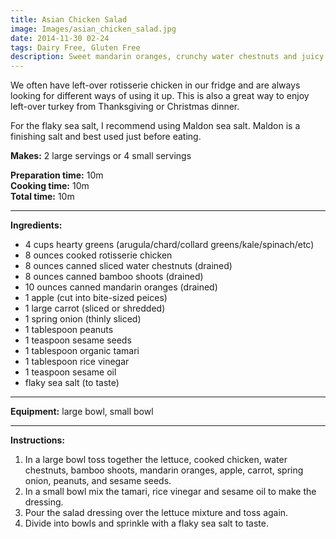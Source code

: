 ```yaml
---
title: Asian Chicken Salad
image: Images/asian_chicken_salad.jpg
date: 2014-11-30 02-24
tags: Dairy Free, Gluten Free
description: Sweet mandarin oranges, crunchy water chestnuts and juicy rotisserie chicken are drizzled with a savory asian dressing in this classic asian chicken salad.
---
```

We often have left-over rotisserie chicken in our fridge and are always looking for different ways of using it up. This is also a great way to enjoy left-over turkey from Thanksgiving or Christmas dinner.

For the flaky sea salt, I recommend using Maldon sea salt. Maldon is a finishing salt and best used just before eating. 


**Makes:** 2 large servings or 4 small servings

**Preparation time:** 10m  
**Cooking time:** 10m  
**Total time:** 10m

---

**Ingredients:**

- 4 cups hearty greens (arugula/chard/collard greens/kale/spinach/etc)
- 8 ounces cooked rotisserie chicken
- 8 ounces canned sliced water chestnuts (drained)
- 8 ounces canned bamboo shoots (drained)
- 10 ounces canned mandarin oranges (drained)
- 1 apple (cut into bite-sized peices)
- 1  large carrot (sliced or shredded)
- 1 spring onion (thinly sliced)
- 1 tablespoon peanuts
- 1 teaspoon sesame seeds
- 1 tablespoon organic tamari
- 1 tablespoon rice vinegar
- 1 teaspoon sesame oil
-  flaky sea salt (to taste)


---

**Equipment:** large bowl, small bowl

---

**Instructions:**

1. In a large bowl toss together the lettuce, cooked chicken, water chestnuts, bamboo shoots, mandarin oranges, apple, carrot, spring onion, peanuts, and sesame seeds.
1. In a small bowl mix the tamari, rice vinegar and sesame oil to make the dressing. 
1. Pour the salad dressing over the lettuce mixture and toss again. 
1. Divide into bowls and sprinkle with a flaky sea salt to taste.

